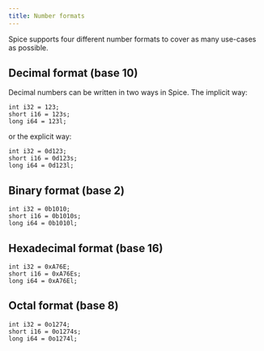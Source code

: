 ```yaml
---
title: Number formats
---
```


Spice supports four different number formats to cover as many use-cases as possible.

## Decimal format (base 10)

Decimal numbers can be written in two ways in Spice. The implicit way:

```spice
int i32 = 123;
short i16 = 123s;
long i64 = 123l;
```

or the explicit way:

```spice
int i32 = 0d123;
short i16 = 0d123s;
long i64 = 0d123l;
```

## Binary format (base 2)

```spice
int i32 = 0b1010;
short i16 = 0b1010s;
long i64 = 0b1010l;
```

## Hexadecimal format (base 16)

```spice
int i32 = 0xA76E;
short i16 = 0xA76Es;
long i64 = 0xA76El;
```

## Octal format (base 8)

```spice
int i32 = 0o1274;
short i16 = 0o1274s;
long i64 = 0o1274l;
```